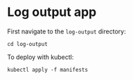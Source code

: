# Log output app

First navigate to the `log-output` directory:
```shell
cd log-output
```

To deploy with kubectl:
```shell
kubectl apply -f manifests
```
